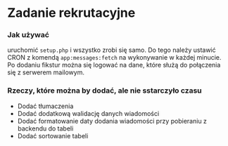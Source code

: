 # Zadanie rekrutacyjne

### Jak używać
uruchomić `setup.php` i wszystko zrobi się samo.
Do tego należy ustawić CRON z komendą `app:messages:fetch` na wykonywanie w każdej minucie.
Po dodaniu fikstur można się logować na dane, które służą do połączenia się z serwerem mailowym.

### Rzeczy, które można by dodać, ale nie sstarczyło czasu
- Dodać tłumaczenia
- Dodać dodatkową walidację danych wiadomości
- Dodać formatowanie daty dodania wiadomości przy pobieraniu z backendu do tabeli
- Dodać sortowanie tabeli
